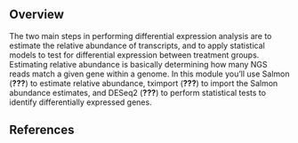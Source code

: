 ## Overview

The two main steps in performing differential expression analysis are to
estimate the relative abundance of transcripts, and to apply statistical
models to test for differential expression between treatment groups.
Estimating relative abundance is basically determining how many NGS
reads match a given gene within a genome. In this module you’ll use
Salmon
(<span class="citeproc-not-found" data-reference-id="Patro">**???**</span>)
to estimate relative abundance, tximport
(<span class="citeproc-not-found" data-reference-id="Soneson">**???**</span>)
to import the Salmon abundance estimates, and DESeq2
(<span class="citeproc-not-found" data-reference-id="Love">**???**</span>)
to perform statistical tests to identify differentially expressed genes.

## References
